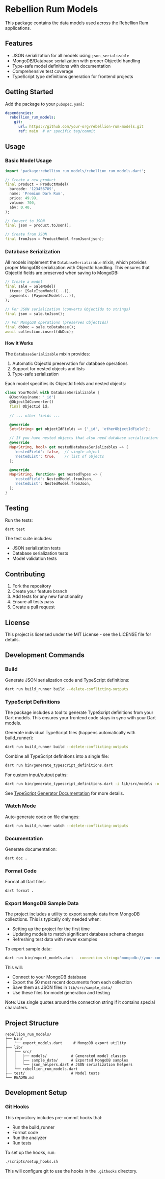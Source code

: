# Rebellion Rum Models

This package contains the data models used across the Rebellion Rum applications.

## Features

- JSON serialization for all models using `json_serializable`
- MongoDB/Database serialization with proper ObjectId handling
- Type-safe model definitions with documentation
- Comprehensive test coverage
- TypeScript type definitions generation for frontend projects

## Getting Started

Add the package to your `pubspec.yaml`:

```yaml
dependencies:
  rebellion_rum_models:
    git:
      url: https://github.com/your-org/rebellion-rum-models.git
      ref: main  # or specific tag/commit
```

## Usage

### Basic Model Usage

```dart
import 'package:rebellion_rum_models/rebellion_rum_models.dart';

// Create a new product
final product = ProductModel(
  barcode: '123456789',
  name: 'Premium Dark Rum',
  price: 49.99,
  volume: 700,
  abv: 0.40,
);

// Convert to JSON
final json = product.toJson();

// Create from JSON
final fromJson = ProductModel.fromJson(json);
```

### Database Serialization

All models implement the `DatabaseSerializable` mixin, which provides proper MongoDB serialization with ObjectId handling. This ensures that ObjectId fields are preserved when saving to MongoDB:

```dart
// Create a model
final sale = SaleModel(
  items: [SaleItemModel(...)],
  payments: [PaymentModel(...)],
);

// For JSON serialization (converts ObjectIds to strings)
final json = sale.toJson();

// For MongoDB operations (preserves ObjectIds)
final dbDoc = sale.toDatabase();
await collection.insert(dbDoc);
```

#### How It Works

The `DatabaseSerializable` mixin provides:

1. Automatic ObjectId preservation for database operations
2. Support for nested objects and lists
3. Type-safe serialization

Each model specifies its ObjectId fields and nested objects:

```dart
class YourModel with DatabaseSerializable {
  @JsonKey(name: '_id')
  @ObjectIdConverter()
  final ObjectId id;
  
  // ... other fields ...

  @override
  Set<String> get objectIdFields => {'_id', 'otherObjectIdField'};

  // If you have nested objects that also need database serialization:
  @override
  Map<String, bool> get nestedDatabaseSerializables => {
    'nestedField': false,  // single object
    'nestedList': true,    // list of objects
  };

  @override
  Map<String, Function> get nestedTypes => {
    'nestedField': NestedModel.fromJson,
    'nestedList': NestedModel.fromJson,
  };
}
```

## Testing

Run the tests:

```bash
dart test
```

The test suite includes:
- JSON serialization tests
- Database serialization tests
- Model validation tests

## Contributing

1. Fork the repository
2. Create your feature branch
3. Add tests for any new functionality
4. Ensure all tests pass
5. Create a pull request

## License

This project is licensed under the MIT License - see the LICENSE file for details.

## Development Commands

### Build

Generate JSON serialization code and TypeScript definitions:

```bash
dart run build_runner build --delete-conflicting-outputs
```

### TypeScript Definitions

The package includes a tool to generate TypeScript definitions from your Dart models. This ensures your frontend code stays in sync with your Dart models.

Generate individual TypeScript files (happens automatically with build_runner):
```bash
dart run build_runner build --delete-conflicting-outputs
```

Combine all TypeScript definitions into a single file:
```bash
dart run bin/generate_typescript_definitions.dart
```

For custom input/output paths:
```bash
dart run bin/generate_typescript_definitions.dart -i lib/src/models -o frontend/src/types/models.d.ts
```

See [TypeScript Generator Documentation](docs/typescript_generator.md) for more details.

### Watch Mode

Auto-generate code on file changes:

```bash
dart run build_runner watch --delete-conflicting-outputs
```

### Documentation

Generate documentation:

```bash
dart doc .
```

### Format Code

Format all Dart files:

```bash
dart format .
```

### Export MongoDB Sample Data

The project includes a utility to export sample data from MongoDB collections. This is typically only needed when:
- Setting up the project for the first time
- Updating models to match significant database schema changes
- Refreshing test data with newer examples

To export sample data:

```bash
dart run bin/export_models.dart --connection-string='mongodb://your-connection-string'
```

This will:
- Connect to your MongoDB database
- Export the 50 most recent documents from each collection
- Save them as JSON files in `lib/src/sample_data/`
- Use these files for model generation and testing

Note: Use single quotes around the connection string if it contains special characters.

## Project Structure

```
rebellion_rum_models/
├── bin/
│   └── export_models.dart     # MongoDB export utility
├── lib/
│   ├── src/
│   │   ├── models/           # Generated model classes
│   │   ├── sample_data/      # Exported MongoDB samples
│   │   └── json_helpers.dart # JSON serialization helpers
│   └── rebellion_rum_models.dart
├── test/                     # Model tests
└── README.md
```

## Development Setup

### Git Hooks

This repository includes pre-commit hooks that:
- Run the build_runner
- Format code
- Run the analyzer
- Run tests

To set up the hooks, run:

```bash
./scripts/setup_hooks.sh
```

This will configure git to use the hooks in the `.githooks` directory. 